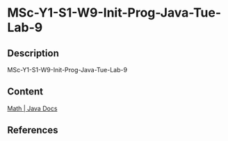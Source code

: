 # MSc-Y1-S1-W9-Init-Prog-Java-Tue-Lab-9

## Description

MSc-Y1-S1-W9-Init-Prog-Java-Tue-Lab-9

## Content

[Math | Java Docs](https://docs.oracle.com/javase/8/docs/api/java/lang/Math.html)

## References

